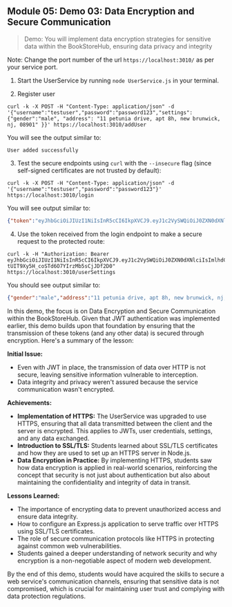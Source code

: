 
## Module 05: Demo 03: Data Encryption and Secure Communication
> Demo: You will implement data encryption strategies for sensitive data within the BookStoreHub, ensuring data privacy and integrity


Note: Change the port number of the url `https://localhost:3010/` as per your service port.

1. Start the UserService by running `node UserService.js` in your terminal.

2. Register user
```
curl -k -X POST -H "Content-Type: application/json" -d '{"username":"testuser","password":"password123","settings":{"gender":"male", "address": "11 petunia drive, apt 8h, new brunwick, nj, 08901" }}' https://localhost:3010/addUser
```
You will see the output similar to:
```
User added successfully 
```

3. Test the secure endpoints using `curl` with the `--insecure` flag (since self-signed certificates are not trusted by default):

```
curl -k -X POST -H "Content-Type: application/json" -d '{"username":"testuser","password":"password123"}' https://localhost:3010/login 
```

You will see output similar to:
```json
{"token":"eyJhbGciOiJIUzI1NiIsInR5cCI6IkpXVCJ9.eyJ1c2VySWQiOiJ0ZXN0dXNlciIsImlhdCI6MTY5OTA1MTg3MCwiZXhwIjoxNjk5MDU1NDcwfQ.3GEVDX5A-tUIT9Xy5H_coSTd6O7YIrzMb5sCjJDf2D0"}
```

4. Use the token received from the login endpoint to make a secure request to the protected route:

```
curl -k -H "Authorization: Bearer eyJhbGciOiJIUzI1NiIsInR5cCI6IkpXVCJ9.eyJ1c2VySWQiOiJ0ZXN0dXNlciIsImlhdCI6MTY5OTA1MTg3MCwiZXhwIjoxNjk5MDU1NDcwfQ.3GEVDX5A-tUIT9Xy5H_coSTd6O7YIrzMb5sCjJDf2D0" https://localhost:3010/userSettings
```

You should see output similar to:

```json
{"gender":"male","address":"11 petunia drive, apt 8h, new brunwick, nj, 08901"}   
```

In this demo, the focus is on Data Encryption and Secure Communication within the BookStoreHub. Given that JWT authentication was implemented earlier, this demo builds upon that foundation by ensuring that the transmission of these tokens (and any other data) is secured through encryption. Here's a summary of the lesson:

**Initial Issue:**
- Even with JWT in place, the transmission of data over HTTP is not secure, leaving sensitive information vulnerable to interception.
- Data integrity and privacy weren't assured because the service communication wasn't encrypted.

**Achievements:**
- **Implementation of HTTPS:** The UserService was upgraded to use HTTPS, ensuring that all data transmitted between the client and the server is encrypted. This applies to JWTs, user credentials, settings, and any data exchanged.
- **Introduction to SSL/TLS:** Students learned about SSL/TLS certificates and how they are used to set up an HTTPS server in Node.js.
- **Data Encryption in Practice:** By implementing HTTPS, students saw how data encryption is applied in real-world scenarios, reinforcing the concept that security is not just about authentication but also about maintaining the confidentiality and integrity of data in transit.

**Lessons Learned:**
- The importance of encrypting data to prevent unauthorized access and ensure data integrity.
- How to configure an Express.js application to serve traffic over HTTPS using SSL/TLS certificates.
- The role of secure communication protocols like HTTPS in protecting against common web vulnerabilities.
- Students gained a deeper understanding of network security and why encryption is a non-negotiable aspect of modern web development.

By the end of this demo, students would have acquired the skills to secure a web service's communication channels, ensuring that sensitive data is not compromised, which is crucial for maintaining user trust and complying with data protection regulations.